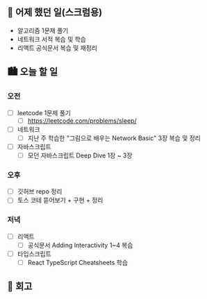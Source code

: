 ## 🌃 어제 했던 일(스크럼용)

- 알고리즘 1문제 풀기
- 네트워크 서적 복습 및 학습
- 리액트 공식문서 복습 및 재정리

## 🏙️ 오늘 할 일

### 오전

- [ ] leetcode 1문제 풀기
  - [ ] https://leetcode.com/problems/sleep/
- [ ] 네트워크
  - [ ] 지난 주 학습한 "그림으로 배우는 Network Basic" 3장 복습 및 정리
- [ ] 자바스크립트
  - [ ] 모던 자바스크립트 Deep Dive 1장 ~ 3장

### 오후

- [ ] 깃허브 repo 정리
- [ ] 토스 코테 뜯어보기 + 구현 + 정리

### 저녁

- [ ] 리액트
  - [ ] 공식문서 Adding Interactivity 1~4 복습
- [ ] 타입스크립트
  - [ ] React TypeScript Cheatsheets 학습

## 🌆 회고